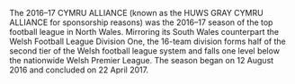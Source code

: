 The 2016–17 CYMRU ALLIANCE (known as the HUWS GRAY CYMRU ALLIANCE for sponsorship reasons) was the 2016–17 season of the top football league in North Wales. Mirroring its South Wales counterpart the Welsh Football League Division One, the 16-team division forms half of the second tier of the Welsh football league system and falls one level below the nationwide Welsh Premier League. The season began on 12 August 2016 and concluded on 22 April 2017.
